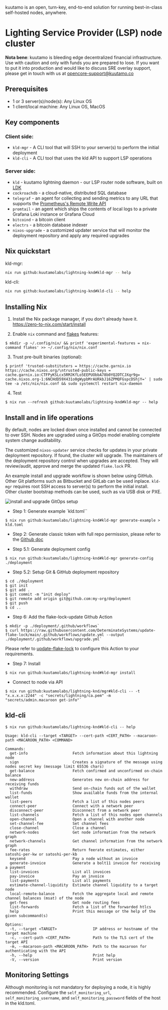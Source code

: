 kuutamo is an open, turn-key, end-to-end solution for running best-in-class self-hosted nodes, anywhere.

# Lighting Service Provider (LSP) node cluster

**Nota bene**: kuutamo is bleeding edge decentralized financial infrastructure. Use with caution and only with funds you are prepared to lose.
If you want to put it into production and would like to discuss SRE overlay support, please get in touch with us at [opencore-support@kuutamo.co](mailto:opencore-support@kuutamo.co)

## Prerequisites

- 1 or 3 server(s)/node(s): Any Linux OS
- 1 client/local machine: Any Linux OS, MacOS

## Key components

### Client side:
- `kld-mgr`       - A CLI tool that will SSH to your server(s) to perform the initial deployment
- `kld-cli`       - A CLI tool that uses the kld API to support LSP operations

### Server side:
- `kld`           - kuutamo lightning daemon - our LSP router node software, built on [LDK](https://github.com/lightningdevkit)
- `cockroachdb`   - a cloud-native, distributed SQL database
- `telegraf`      - an agent for collecting and sending metrics to any URL that supports the [Prometheus's Remote Write API](https://prometheus.io/docs/prometheus/latest/configuration/configuration/#remote_write)
- `promtail`      - an agent which ships the contents of local logs to a private Grafana Loki instance or Grafana Cloud
- `bitcoind`      - a bitcoin client
- `electrs`       - a bitcoin database indexer
- `nixos-upgrade` - a customized updater service that will monitor the deployment repository and apply any required upgrades

## Nix quickstart

kld-mgr:
```bash
nix run github:kuutamolabs/lightning-knd#kld-mgr -- help
```

kld-cli:
```bash
nix run github:kuutamolabs/lightning-knd#kld-cli -- help
```

## Installing Nix

1. Install the Nix package manager, if you don't already have it. https://zero-to-nix.com/start/install

2. Enable `nix` command and [flakes](https://www.tweag.io/blog/2020-05-25-flakes/) features:

```shell
$ mkdir -p ~/.config/nix/ && printf 'experimental-features = nix-command flakes' >> ~/.config/nix/nix.conf
```
3. Trust pre-built binaries (optional):
```shell
$ printf 'trusted-substituters = https://cache.garnix.io https://cache.nixos.org/\ntrusted-public-keys = cache.garnix.io:CTFPyKSLcx5RMJKfLo5EEPUObbA78b0YQ2DTCJXqr9g= cache.nixos.org-1:6NCHdD59X431o0gWypbMrAURkbJ16ZPMQFGspcDShjY=' | sudo tee -a /etc/nix/nix.conf && sudo systemctl restart nix-daemon
```

4. Test
```shell
$ nix run --refresh github:kuutamolabs/lightning-knd#kld-mgr -- help
```

## Install and in life operations

By default, nodes are locked down once installed and cannot be connected to over SSH. Nodes are upgraded using a GitOps model enabling complete system change auditability.

The customized `nixos-updater` service checks for updates in your private deployment repository. If found, the cluster will upgrade.
The maintainers of the deployment repository control when upgrades are accepted. They will review/audit, approve and merge the updated `flake.lock` PR.

An example install and upgrade workflow is shown below using GitHub. Other Git platforms such as Bitbucket and GitLab can be used inplace.
`kld-mgr` requires root SSH access to server(s) to perform the initial install.   
Other cluster bootstrap methods can be used, such as via USB disk or PXE.

![install and upgrade GitOps setup](./install-upgrade-gitops.jpg)

- Step 1: Generate example `kld.toml``
```shell
$ nix run github:kuutamolabs/lightning-knd#kld-mgr generate-example > kld.toml
```
- Step 2: Generate classic token with full repo permission, please refer to the [Github doc](https://docs.github.com/en/authentication/keeping-your-account-and-data-secure/managing-your-personal-access-tokens)

- Step 5.1: Generate deployment config
```shell
$ nix run github:kuutamolabs/lightning-knd#kld-mgr generate-config ./deployment
```
- Step 5.2: Setup Git & GitHub deployment repository 
```shell 
$ cd ./deployment
$ git init
$ git add .
$ git commit -m "init deploy"
$ git remote add origin git@github.com:my-org/deployment
$ git push
$ cd ..
```

- Step 6: Add the flake-lock-update Github Action
 ```shell
$ mkdir -p ./deployment/.github/workflows`
$ curl https://raw.githubusercontent.com/DeterminateSystems/update-flake-lock/main/.github/workflows/update.yml --output ./deployment/.github/workflows/upgrade.yml`
```
Please refer to [update-flake-lock](https://github.com/DeterminateSystems/update-flake-lock) to configure this Action to your requirements.

- Step 7: Install
```shell
$ nix run github:kuutamolabs/lightning-knd#kld-mgr install
```
- Connect to node via API
```shell
$ nix run github:kuutamolabs/lightning-knd/mgr#kld-cli -- -t "x.x.x.x:2244" -c "secrets/lightning/ca.pem" -m "secrets/admin.macaroon get-info"`
```


## kld-cli

```shell
$ nix run github:kuutamolabs/lightning-knd#kld-cli -- help
```
```
Usage: kld-cli --target <TARGET> --cert-path <CERT_PATH> --macaroon-path <MACAROON_PATH> <COMMAND>

Commands:
  get-info                    Fetch information about this lightning node
  sign                        Creates a signature of the message using nodes secret key (message limit 65536 chars)
  get-balance                 Fetch confirmed and unconfirmed on-chain balance
  new-address                 Generates new on-chain address for receiving funds
  withdraw                    Send on-chain funds out of the wallet
  list-funds                  Show available funds from the internal wallet
  list-peers                  Fetch a list of this nodes peers
  connect-peer                Connect with a network peer
  disconnect-peer             Disconnect from a network peer
  list-channels               Fetch a list of this nodes open channels
  open-channel                Open a channel with another node
  set-channel-fee             Set channel fees
  close-channel               Close a channel
  network-nodes               Get node information from the network graph
  network-channels            Get channel information from the network graph
  fee-rates                   Return feerate estimates, either satoshi-per-kw or satoshi-per-kb
  keysend                     Pay a node without an invoice
  generate-invoice            Generate a bolt11 invoice for receiving a payment
  list-invoices               List all invoices
  pay-invoice                 Pay an invoice
  list-payments               List all payments
  estimate-channel-liquidity  Estimate channel liquidity to a target node
  local-remote-balance        Fetch the aggregate local and remote channel balances (msat) of the node
  get-fees                    Get node routing fees
  list-forwards               Fetch a list of the forwarded htlcs
  help                        Print this message or the help of the given subcommand(s)

Options:
  -t, --target <TARGET>                IP address or hostname of the target machine
  -c, --cert-path <CERT_PATH>          Path to the TLS cert of the target API
  -m, --macaroon-path <MACAROON_PATH>  Path to the macaroon for authenticating with the API
  -h, --help                           Print help
  -V, --version                        Print version

```

## Monitoring Settings

Although monitoring is not mandatory for deploying a node, it is highly recommended.
Configure the `self_monitoring_url`, `self_monitoring_username`, and `self_monitoring_password` fields of the host in the kld.toml.
